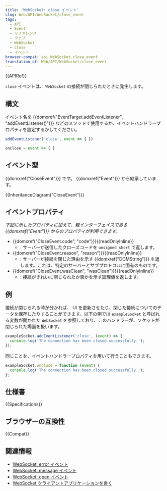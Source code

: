 ```yaml
---
title: 'WebSocket: close イベント'
slug: Web/API/WebSocket/close_event
tags:
  - API
  - Event
  - リファレンス
  - ウェブ
  - WebSocket
  - close
  - イベント
browser-compat: api.WebSocket.close_event
translation_of: Web/API/WebSocket/close_event
---
```

{{APIRef}}

`close` イベントは、 `WebSocket` の接続が閉じられたときに発生します。

## 構文

イベント名を {{domxref("EventTarget.addEventListener", "addEventListener()")}} などのメソッドで使用するか、イベントハンドラープロパティを設定するかしてください。

```js
addEventListener('close', event => { })

onclose = event => { }
```

## イベント型

{{domxref("CloseEvent")}} です。 {{domxref("Event")}} から継承しています。

{{InheritanceDiagram("CloseEvent")}}

## イベントプロパティ

_下記に示したプロパティに加えて、親インターフェイスである {{domxref("Event")}} からのプロパティが利用できます。_

- {{domxref("CloseEvent.code", "code")}}{{readOnlyInline}}
  - : サーバーが送信したクローズコードを `unsigned short` で返します。
- {{domxref("CloseEvent.reason", "reason")}}{{readOnlyInline}}
  - : サーバーが接続を閉じた理由を示す {{domxref("DOMString")}} を返します。これは、特定のサーバーとサブプロトコルに固有のものです。
- {{domxref("CloseEvent.wasClean", "wasClean")}}{{readOnlyInline}}
  - : 接続がきれいに閉じられたか否かを示す論理値を返します。

## 例

接続が閉じられる時が分かれば、 UI を更新させたり、閉じた接続についてのデータを保存したりすることができます。以下の例では `exampleSocket` と呼ばれる変数が開かれた `WebSocket` を参照しており、このハンドラーが、ソケットが閉じられた場面を扱います。

```js
exampleSocket.addEventListener('close', (event) => {
  console.log('The connection has been closed successfully.');
});
```

同じことを、イベントハンドラープロパティを用いて行うこともできます。

```js
exampleSocket.onclose = function (event) {
  console.log('The connection has been closed successfully.');
};
```

## 仕様書

{{Specifications}}

## ブラウザーの互換性

{{Compat}}

## 関連情報

- [WebSocket: error イベント](/ja/docs/Web/API/WebSocket/error_event)
- [WebSocket: message イベント](/ja/docs/Web/API/WebSocket/message_event)
- [WebSocket: open イベント](/ja/docs/Web/API/WebSocket/open_event)
- [WebSocket クライアントアプリケーションを書く](/ja/docs/Web/API/WebSockets_API/Writing_WebSocket_client_applications)
